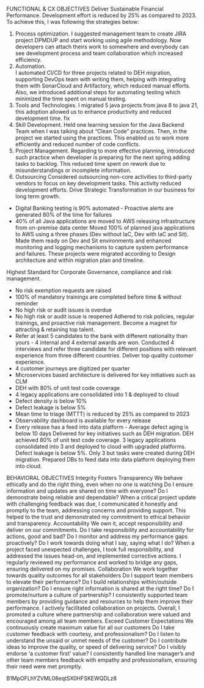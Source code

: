 FUNCTIONAL & CX OBJECTIVES
Deliver Sustainable Financial Performance.
Development effort is reduced by 25% as compared to 2023.
To achieve this, I was following the strategies below:
1. Process optimization. I suggested management team to create JIRA project DPMDUP and start working using agile methodology. Now developers can attach theirs work to somewhere and everybody can see development process and team collaboration which increased efficiency.
2. Automation.  
I automated CI/CD for three projects related to DEH migration, supporting DevOps team with writing them, helping with integrating them with SonarCloud and Artifactory, which reduced manual efforts. Also, we introduced additional steps for automating testing which minimized the time spent on manual testing.
3. Tools and Technologies.
I migrated 5 java projects from java 8 to java 21, this adoption allowed us to enhance productivity and reduced development time. fix
4. Skill Development.
Held one learning session for the Java Backend Team when I was talking about “Clean Code” practices. Then, in the project we started using the practices. This enabled us to work more efficiently and reduced number of code conflicts.
5. Project Management.
Regarding to more effective planning, introduced such practice when developer is preparing for the next spring adding tasks to backlog. This reduced time spent on rework due to misunderstandings or incomplete information.
6. Outsourcing
Considered outsourcing non-core activities to third-party vendors to focus on key development tasks. This activity reduced development efforts.
Drive Strategic Transformation in our business for long term growth.
- Digital Banking testing is 90% automated - Proactive alerts are generated 80% of the time for failures 
- 40% of all Java applications are moved to AWS releasing infrastructure from on-premise data center
Moved 100% of planned java applications to AWS using a three phases (Dev without IaC, Dev with IaC and Sit). Made them ready on Dev and Sit environments and enhanced monitoring and logging mechanisms to capture system performance and failures. These projects were migrated according to Design architecture and within migration plan and timeline. 

Highest Standard for Corporate Governance, compliance and risk management.
- No risk exemption requests are raised 
- 100% of mandatory trainings are completed before time & without reminder 
- No high risk or audit issues is overdue 
- No high risk or audit issue is reopened
Adhered to risk policies, regular trainings, and proactive risk management.
Become a magnet for attracting & retaining top talent.
- Refer at least 5 candidates to the bank with different nationality than yours - 4 internal and 4 external awards are won.
Conducted 4 interviews and refer three candidate for different positions with relevant experience from three different countries.
Deliver top quality customer experience.
- 4 customer journeys are digitized per quarter 
- Microservices based architecture is delivered for key initiatives such as CLM
- DEH with 80% of unit test code coverage 
- 4 legacy applications are consolidated into 1 & deployed to cloud 
- Defect density is below 10% 
- Defect leakage is below 5% 
- Mean time to triage (MTTT) is reduced by 25% as compared to 2023 
- Observability dashboard is available for every release 
- Every release has a feed into data platform - Average defect aging is below 10 days
Delivered for key initiatives such as DEH migration. DEH achieved 80% of unit test code coverage. 3 legacy applications consolidated into 3 and deployed to cloud with upgraded platforms. Defect leakage is below 5%. Only 3 but tasks were created during DEH migration. Prepared DBs to feed data into data platform deploying them into cloud.

BEHAVIORAL OBJECTIVES
Integrity Fosters Transparency
We behave ethically and do the right thing, even when no one is watching Do I ensure information and updates are shared on time with everyone? Do I demonstrate being reliable and dependable?
When a critical project update with challenging feedback was due, I communicated it honestly and promptly to the team, addressing concerns and providing support. This helped to the trust and demonstrated my commitment to ethical behavior and transparency.
Accountability
We own it, accept responsibility and deliver on our commitments. Do I take responsibility and accountability for actions, good and bad? Do I monitor and address my performance gaps proactively? Do I work towards doing what I say, saying what I do?
When a project faced unexpected challenges, I took full responsibility, and addressed the issues head-on, and implemented corrective actions. I regularly reviewed my performance and worked to bridge any gaps, ensuring delivered on my promises.
Collaboration
We work together towards quality outcomes for all stakeholders Do I support team members to elevate their performance? Do I build relationships within/outside organization? Do I ensure right information is shared at the right time? Do I promote/nurture a culture of partnership?
I consistently supported team members by providing guidance and resources to help them improve their performance. I actively facilitated collaboration on projects. Overall, I promoted a culture where partnership and collaboration were valued and encouraged among all team members.
Exceed Customer Expectations
We continuously create maximum value for all our customers Do I take customer feedback with courtesy, and professionalism? Do I listen to understand the unsaid or unmet needs of the customer? Do I contribute ideas to improve the quality, or speed of delivering service? Do I visibly endorse ‘a customer first’ value?
I consistently handled line manager’s and other team members feedback with empathy and professionalism, ensuring their need were met promptly. 

B1MpOFLhYZVML08eqtSX0HFSKEWQDLz8
